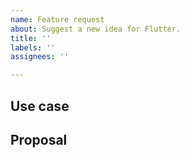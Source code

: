 ```yaml
---
name: Feature request
about: Suggest a new idea for Flutter.
title: ''
labels: ''
assignees: ''

---
```


<!-- Thank you for using Flutter!

     If you are looking for support, please check out our documentation
     or consider asking a question on Stack Overflow:
      * https://flutter.dev/
      * https://api.flutter.dev/
      * https://stackoverflow.com/questions/tagged/flutter?sort=frequent

     If you have found a bug or if our documentation doesn't have an answer
     to what you're looking for, then fill our the template below. Please read
     our guide to filing a bug first: https://flutter.dev/docs/resources/bug-reports
-->

## Use case

<!--
     Please tell us the problem you are running into that led to you wanting
     a new feature.

     Is your feature request related to a problem? Please give a clear and
     concise description of what the problem is.

     Describe alternative solutions you've considered. Is there a package
     on pub.dev/flutter that already solves this?
-->

## Proposal

<!--
     Briefly but precisely describe what you would like Flutter to be able to do.

     Consider attaching images showing what you are imagining.

     Does this have to be provided by Flutter directly, or can it be provided
     by a package on pub.dev/flutter? If so, maybe consider implementing and
     publishing such a package rather than filing a bug.
-->